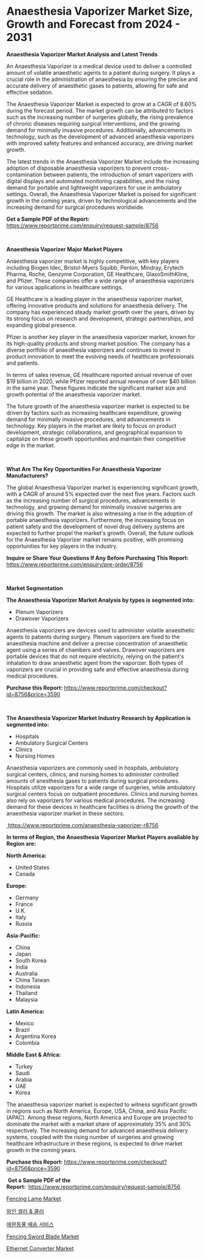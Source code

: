 <p><h1>Anaesthesia Vaporizer Market Size, Growth and Forecast from 2024 - 2031</h1></p><p><strong>Anaesthesia Vaporizer Market Analysis and Latest Trends</strong></p>
<p><p>An Anaesthesia Vaporizer is a medical device used to deliver a controlled amount of volatile anaesthetic agents to a patient during surgery. It plays a crucial role in the administration of anaesthesia by ensuring the precise and accurate delivery of anaesthetic gases to patients, allowing for safe and effective sedation.</p><p>The Anaesthesia Vaporizer Market is expected to grow at a CAGR of 8.60% during the forecast period. The market growth can be attributed to factors such as the increasing number of surgeries globally, the rising prevalence of chronic diseases requiring surgical interventions, and the growing demand for minimally invasive procedures. Additionally, advancements in technology, such as the development of advanced anaesthesia vaporizers with improved safety features and enhanced accuracy, are driving market growth.</p><p>The latest trends in the Anaesthesia Vaporizer Market include the increasing adoption of disposable anaesthesia vaporizers to prevent cross-contamination between patients, the introduction of smart vaporizers with digital displays and automated monitoring capabilities, and the rising demand for portable and lightweight vaporizers for use in ambulatory settings. Overall, the Anaesthesia Vaporizer Market is poised for significant growth in the coming years, driven by technological advancements and the increasing demand for surgical procedures worldwide.</p></p>
<p><strong>Get a Sample PDF of the Report:&nbsp;</strong> <a href="https://www.reportprime.com/enquiry/request-sample/8756">https://www.reportprime.com/enquiry/request-sample/8756</a></p>
<p>&nbsp;</p>
<p><strong>Anaesthesia Vaporizer Major Market Players</strong></p>
<p><p>Anaesthesia vaporizer market is highly competitive, with key players including Biogen Idec, Bristol-Myers Squibb, Penlon, Mindray, Erytech Pharma, Roche, Genzyme Corporation, GE Healthcare, GlaxoSmithKline, and Pfizer. These companies offer a wide range of anaesthesia vaporizers for various applications in healthcare settings.</p><p>GE Healthcare is a leading player in the anaesthesia vaporizer market, offering innovative products and solutions for anaesthesia delivery. The company has experienced steady market growth over the years, driven by its strong focus on research and development, strategic partnerships, and expanding global presence.</p><p>Pfizer is another key player in the anaesthesia vaporizer market, known for its high-quality products and strong market position. The company has a diverse portfolio of anaesthesia vaporizers and continues to invest in product innovation to meet the evolving needs of healthcare professionals and patients.</p><p>In terms of sales revenue, GE Healthcare reported annual revenue of over $19 billion in 2020, while Pfizer reported annual revenue of over $40 billion in the same year. These figures indicate the significant market size and growth potential of the anaesthesia vaporizer market.</p><p>The future growth of the anaesthesia vaporizer market is expected to be driven by factors such as increasing healthcare expenditure, growing demand for minimally invasive procedures, and advancements in technology. Key players in the market are likely to focus on product development, strategic collaborations, and geographical expansion to capitalize on these growth opportunities and maintain their competitive edge in the market.</p></p>
<p>&nbsp;</p>
<p><strong>What Are The Key Opportunities For Anaesthesia Vaporizer Manufacturers?</strong></p>
<p><p>The global Anaesthesia Vaporizer market is experiencing significant growth, with a CAGR of around 5% expected over the next five years. Factors such as the increasing number of surgical procedures, advancements in technology, and growing demand for minimally invasive surgeries are driving this growth. The market is also witnessing a rise in the adoption of portable anaesthesia vaporizers. Furthermore, the increasing focus on patient safety and the development of novel drug delivery systems are expected to further propel the market's growth. Overall, the future outlook for the Anaesthesia Vaporizer market remains positive, with promising opportunities for key players in the industry.</p></p>
<p><strong>Inquire or Share Your Questions If Any Before Purchasing This Report:</strong> <a href="https://www.reportprime.com/enquiry/pre-order/8756">https://www.reportprime.com/enquiry/pre-order/8756</a></p>
<p>&nbsp;</p>
<p><strong>Market Segmentation</strong></p>
<p><strong>The Anaesthesia Vaporizer Market Analysis by types is segmented into:</strong></p>
<p><ul><li>Plenum Vaporizers</li><li>Drawover Vaporizers</li></ul></p>
<p><p>Anaesthesia vaporizers are devices used to administer volatile anaesthetic agents to patients during surgery. Plenum vaporizers are fixed to the anaesthesia machine and deliver a precise concentration of anaesthetic agent using a series of chambers and valves. Drawover vaporizers are portable devices that do not require electricity, relying on the patient's inhalation to draw anaesthetic agent from the vaporizer. Both types of vaporizers are crucial in providing safe and effective anaesthesia during medical procedures.</p></p>
<p><strong>Purchase this Report:&nbsp;</strong><a href="https://www.reportprime.com/checkout?id=8756&price=3590">https://www.reportprime.com/checkout?id=8756&price=3590</a></p>
<p>&nbsp;</p>
<p><strong>The Anaesthesia Vaporizer Market Industry Research by Application is segmented into:</strong></p>
<p><ul><li>Hospitals</li><li>Ambulatory Surgical Centers</li><li>Clinics</li><li>Nursing Homes</li></ul></p>
<p><p>Anaesthesia vaporizers are commonly used in hospitals, ambulatory surgical centers, clinics, and nursing homes to administer controlled amounts of anesthesia gases to patients during surgical procedures. Hospitals utilize vaporizers for a wide range of surgeries, while ambulatory surgical centers focus on outpatient procedures. Clinics and nursing homes also rely on vaporizers for various medical procedures. The increasing demand for these devices in healthcare facilities is driving the growth of the anaesthesia vaporizer market in these sectors.</p></p>
<p><a href="https://www.reportprime.com/anaesthesia-vaporizer-r8756">&nbsp;https://www.reportprime.com/anaesthesia-vaporizer-r8756</a></p>
<p><strong>In terms of Region, the Anaesthesia Vaporizer Market Players available by Region are:</strong></p>
<p>
    <p> <strong> North America: </strong>
        <ul>
            <li>United States</li>
            <li>Canada</li>
        </ul>
        </p> 
    <p> <strong> Europe: </strong>
        <ul>
            <li>Germany</li>
            <li>France</li>
            <li>U.K.</li>
            <li>Italy</li>
            <li>Russia</li>
        </ul>
        </p> 
    <p> <strong> Asia-Pacific: </strong>
        <ul>
            <li>China</li>
            <li>Japan</li>
            <li>South Korea</li>
            <li>India</li>
            <li>Australia</li>
            <li>China Taiwan</li>
            <li>Indonesia</li>
            <li>Thailand</li>
            <li>Malaysia</li>
        </ul>
        </p> 
    <p> <strong> Latin America: </strong>
        <ul>
            <li>Mexico</li>
            <li>Brazil</li>
            <li>Argentina Korea</li>
            <li>Colombia</li>
        </ul>
        </p> 
    <p> <strong> Middle East & Africa: </strong>
        <ul>
            <li>Turkey</li>
            <li>Saudi</li>
            <li>Arabia</li>
            <li>UAE</li>
            <li>Korea</li>
        </ul>
    </p>
    </p>
<p><p>The anaesthesia vaporizer market is expected to witness significant growth in regions such as North America, Europe, USA, China, and Asia Pacific (APAC). Among these regions, North America and Europe are projected to dominate the market with a market share of approximately 35% and 30% respectively. The increasing demand for advanced anaesthesia delivery systems, coupled with the rising number of surgeries and growing healthcare infrastructure in these regions, is expected to drive market growth in the coming years.</p></p>
<p><strong>Purchase this Report: </strong><a href="https://www.reportprime.com/checkout?id=8756&price=3590">https://www.reportprime.com/checkout?id=8756&price=3590</a></p>
<p>&nbsp;<strong>Get a Sample PDF of the Report:&nbsp;&nbsp;</strong><a href="https://www.reportprime.com/enquiry/request-sample/8756">https://www.reportprime.com/enquiry/request-sample/8756</a></p>
<p><strong></strong></p>
<p><p><a href="https://issuu.com/reportprime-2/docs/fencing-lame-market-size-2030.pptx">Fencing Lame Market</a></p><p><a href="https://medium.com/@georgebesoiu20221/%EC%99%80%EC%9D%B8-%EC%85%80%EB%9F%AC-%EB%B0%8F-%EC%BF%A8%EB%9F%AC-%EC%8B%9C%EC%9E%A5-%EB%B3%B4%EA%B3%A0%EC%84%9C%EB%8A%94-%EC%9D%B4-%EC%8B%9C%EC%9E%A5%EC%9D%98-%EC%B5%9C%EC%8B%A0-%ED%8A%B8%EB%A0%8C%EB%93%9C%EC%99%80-%EC%84%B1%EC%9E%A5-%EA%B8%B0%ED%9A%8C%EB%A5%BC-%EA%B3%B5%EA%B0%9C%ED%95%A9%EB%8B%88%EB%8B%A4-898cd989ffac">와인 셀러 & 쿨러</a></p><p><a href="https://github.com/vsckjg50460/Market-Research-Report-List-2/blob/main/772561373298.md">애완동물 배송 서비스</a></p><p><a href="https://issuu.com/reportprime-2/docs/fencing-sword-blade-market-size-2030.pptx">Fencing Sword Blade Market</a></p><p><a href="https://www.linkedin.com/pulse/ethernet-converter-market-trends-forecast-competitive-analysis-wmwle?trackingId=PFAljBmHQDqODoeAyYF2rQ%3D%3D">Ethernet Converter Market</a></p></p>
